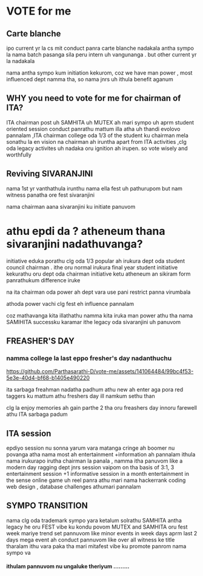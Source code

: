 # VOTE for me

## Carte blanche

ipo current yr la cs mit conduct panra carte blanche nadakala antha sympo la nama batch pasanga sila peru intern uh vangunanga . but other current yr la nadakala 

nama antha sympo kum initiation kekurom, coz we have man power , most influenced dept namma tha, so nama jnrs uh ithula benefit aganum



## WHY you need to vote for me for chairman of ITA?
ITA chairman post uh SAMHITA uh MUTEX ah mari sympo uh aprm student oriented session conduct panrathu mattum illa atha uh thandi evolovo pannalam ,ITA chairman college oda 1/3 of the student ku chairman 
mela sonathu la en vision na chairman ah iruntha apart from ITA activities ,clg oda legacy activites uh nadaka oru ignition ah irupen. so vote wisely and worthfully


## Reviving SIVARANJINI

nama 1st yr vanthathula irunthu nama ella fest uh pathurupom but nam witness panatha ore fest sivaranjini 

nama chairman aana sivaranjini ku initiate panuvom


# athu epdi da ? atheneum thana sivaranjini nadathuvanga?

initiative eduka porathu clg oda 1/3 popular ah irukura dept oda student council chairman . ithe oru normal irukura final year student initiative kekurathu oru dept oda chairman initiative ketu atheneum an sikiram form panrathukum difference iruke

na ita chairman oda power ah dept vara use pani restrict panna virumbala 

athoda power vachi clg fest eh influence pannalam

coz mathavanga kita illathathu namma kita iruka man power athu tha nama SAMIHITA successku karamar ithe legacy oda sivaranjini uh panuvom



## FREASHER'S DAY

### namma college la last eppo fresher's day nadanthuchu
https://github.com/Parthasarathi-D/vote-me/assets/141064484/99bc4f53-5e3e-40d4-bf68-b1405e490220

ita sarbaga freahman nadatha padhum athu new ah enter aga pora red taggers ku mattum athu freshers day ill namkum sethu than

clg la enjoy memories ah gain parthe 2 tha oru freashers day innoru farewell athu ITA sarbaga padum


## ITA session

epdiyo session nu sonna yarum  vara matanga cringe ah boomer nu povanga 
atha nama most ah entertainment +information ah pannalam 
ithula nama irukurapo irutha chairman la panala , namma itha panuvom 
like a modern day ragging 
dept jnrs session vaipom on tha basis of 3:1, 3 entertainment session +1 informative session in a month entertainment in the sense
online game uh reel panra athu mari
nama hackerrank coding web design , database challenges athumari pannalam

## SYMPO TRANSITION

nama clg oda trademark sympo yara ketalum solrathu SAMHITA antha legacy he oru FEST vibe ku kondu povom
MUTEX and SAMHITA oru fest week mariye trend set pannuvom like minor events in week days aprm last 2 days mega event ah conduct pannuvom like over all witness ke title tharalam 
ithu vara paka tha mari mitafest vibe ku promote panrom nama sympo va


#### ithulam pannuvom nu ungaluke theriyum ......... 
